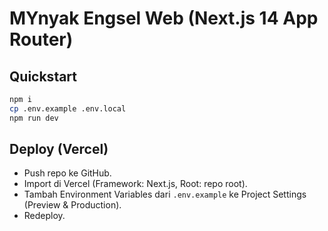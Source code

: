 # MYnyak Engsel Web (Next.js 14 App Router)

## Quickstart
```bash
npm i
cp .env.example .env.local
npm run dev
```

## Deploy (Vercel)
- Push repo ke GitHub.
- Import di Vercel (Framework: Next.js, Root: repo root).
- Tambah Environment Variables dari `.env.example` ke Project Settings (Preview & Production).
- Redeploy.
